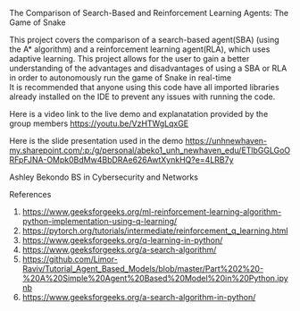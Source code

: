 The Comparison of Search-Based and Reinforcement Learning Agents: The Game of Snake

  This project covers the comparison of a search-based agent(SBA) (using the A* algorithm) and a reinforcement learning agent(RLA), which uses adaptive learning. 
  This project allows for the user to gain a better understanding of the advantages and disadvantages of using a SBA or RLA in order to autonomously run the game of Snake in real-time  
  It is recommended that anyone using this code have all imported libraries already installed on the IDE to prevent any issues with running the code.
  

Here is a video link to the live demo and explanatation provided by the group members 
https://youtu.be/VzHTWgLqxGE

Here is the slide presentation used in the demo
https://unhnewhaven-my.sharepoint.com/:p:/g/personal/abeko1_unh_newhaven_edu/ETlbGGLGoORFpFJNA-OMpk0BdMw4BbDRAe626AwtXynkHQ?e=4LRB7y

Ashley Bekondo
BS in Cybersecurity and Networks 

References
1. https://www.geeksforgeeks.org/ml-reinforcement-learning-algorithm-python-implementation-using-q-learning/
2. https://pytorch.org/tutorials/intermediate/reinforcement_q_learning.html
3. https://www.geeksforgeeks.org/q-learning-in-python/
4. https://www.geeksforgeeks.org/a-search-algorithm/
5. https://github.com/Limor-Raviv/Tutorial_Agent_Based_Models/blob/master/Part%202%20-%20A%20Simple%20Agent%20Based%20Model%20in%20Python.ipynb
6. https://www.geeksforgeeks.org/a-search-algorithm-in-python/

